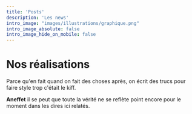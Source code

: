 ```yaml
---
title: 'Posts'
description: 'Les news'
intro_image: "images/illustrations/graphique.png"
intro_image_absolute: false
intro_image_hide_on_mobile: false
---
```


# Nos réalisations

Parce qu'en fait quand on fait des choses après, on écrit des trucs pour faire style trop c'était le kiff.

**Aneffet** il se peut que toute la vérité ne se reflète point encore pour le moment dans les dires ici relatés.